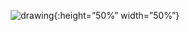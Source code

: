 
<div style="text-align: center;">

![drawing](https://assets.pcinvasion.com/wp-content/uploads/2022/06/Cyberpunk-Edgerunner-screenshot.jpg){:height=”50%” width=”50%”}
  
 </div>
